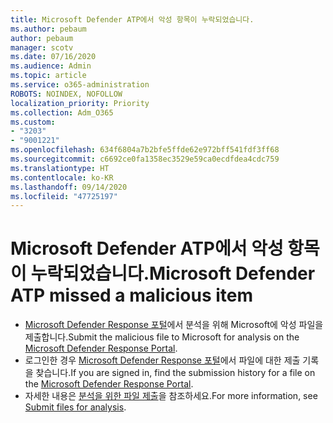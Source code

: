 ```yaml
---
title: Microsoft Defender ATP에서 악성 항목이 누락되었습니다.
ms.author: pebaum
author: pebaum
manager: scotv
ms.date: 07/16/2020
ms.audience: Admin
ms.topic: article
ms.service: o365-administration
ROBOTS: NOINDEX, NOFOLLOW
localization_priority: Priority
ms.collection: Adm_O365
ms.custom:
- "3203"
- "9001221"
ms.openlocfilehash: 634f6804a7b2bfe5ffde62e972bff541fdf3ff68
ms.sourcegitcommit: c6692ce0fa1358ec3529e59ca0ecdfdea4cdc759
ms.translationtype: HT
ms.contentlocale: ko-KR
ms.lasthandoff: 09/14/2020
ms.locfileid: "47725197"
---
```

# <a name="microsoft-defender-atp-missed-a-malicious-item"></a><span data-ttu-id="26fc5-102">Microsoft Defender ATP에서 악성 항목이 누락되었습니다.</span><span class="sxs-lookup"><span data-stu-id="26fc5-102">Microsoft Defender ATP missed a malicious item</span></span>

- <span data-ttu-id="26fc5-103">[Microsoft Defender Response 포털](https://www.microsoft.com/wdsi/filesubmission/)에서 분석을 위해 Microsoft에 악성 파일을 제출합니다.</span><span class="sxs-lookup"><span data-stu-id="26fc5-103">Submit the malicious file to Microsoft for analysis on the [Microsoft Defender Response Portal](https://www.microsoft.com/wdsi/filesubmission/).</span></span> 
- <span data-ttu-id="26fc5-104">로그인한 경우 [Microsoft Defender Response 포털](https://www.microsoft.com/wdsi/submissionhistory)에서 파일에 대한 제출 기록을 찾습니다.</span><span class="sxs-lookup"><span data-stu-id="26fc5-104">If you are signed in, find the submission history for a file on the [Microsoft Defender Response Portal](https://www.microsoft.com/wdsi/submissionhistory).</span></span>
- <span data-ttu-id="26fc5-105">자세한 내용은 [분석을 위한 파일 제출](https://docs.microsoft.com/windows/security/threat-protection/intelligence/submission-guide)을 참조하세요.</span><span class="sxs-lookup"><span data-stu-id="26fc5-105">For more information, see [Submit files for analysis](https://docs.microsoft.com/windows/security/threat-protection/intelligence/submission-guide).</span></span>